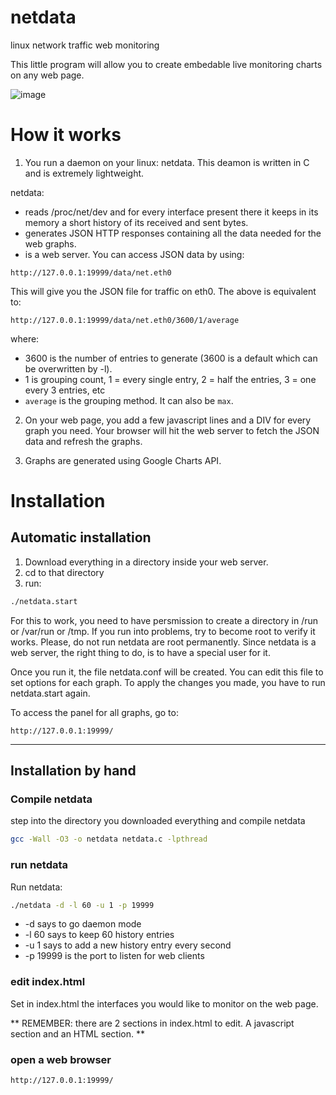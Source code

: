 netdata
=======

linux network traffic web monitoring

This little program will allow you to create embedable live monitoring charts on any web page.

![image](https://cloud.githubusercontent.com/assets/2662304/2593406/3c797e88-ba80-11e3-8ec7-c10174d59ad6.png)

# How it works

1. You run a daemon on your linux: netdata.
 This deamon is written in C and is extremely lightweight.
 
 netdata:

  - reads /proc/net/dev and for every interface present there it keeps in its memory a short history of its received and sent bytes.
  - generates JSON HTTP responses containing all the data needed for the web graphs.
  - is a web server. You can access JSON data by using:
 
 ```
 http://127.0.0.1:19999/data/net.eth0
 ```
 
 This will give you the JSON file for traffic on eth0.
 The above is equivalent to:
 
 ```
 http://127.0.0.1:19999/data/net.eth0/3600/1/average
 ```
 
 where:

  - 3600 is the number of entries to generate (3600 is a default which can be overwritten by -l).
  - 1 is grouping count, 1 = every single entry, 2 = half the entries, 3 = one every 3 entries, etc
  - `average` is the grouping method. It can also be `max`.


2. On your web page, you add a few javascript lines and a DIV for every graph you need.
 Your browser will hit the web server to fetch the JSON data and refresh the graphs.

3. Graphs are generated using Google Charts API.



# Installation

## Automatic installation

1. Download everything in a directory inside your web server.
2. cd to that directory
3. run:

```sh
./netdata.start
```

For this to work, you need to have persmission to create a directory in /run or /var/run or /tmp.
If you run into problems, try to become root to verify it works. Please, do not run netdata are root permanently.
Since netdata is a web server, the right thing to do, is to have a special user for it.

Once you run it, the file netdata.conf will be created. You can edit this file to set options for each graph.
To apply the changes you made, you have to run netdata.start again.

To access the panel for all graphs, go to:

 ```
 http://127.0.0.1:19999/
 ```



---

## Installation by hand

### Compile netdata
step into the directory you downloaded everything and compile netdata

```sh
gcc -Wall -O3 -o netdata netdata.c -lpthread
```

### run netdata
Run netdata:

```sh
./netdata -d -l 60 -u 1 -p 19999
```
 - -d says to go daemon mode
 - -l 60 says to keep 60 history entries
 - -u 1 says to add a new history entry every second
 - -p 19999 is the port to listen for web clients

### edit index.html
Set in index.html the interfaces you would like to monitor on the web page.

** REMEMBER: there are 2 sections in index.html to edit. A javascript section and an HTML section. **

### open a web browser

 ```
 http://127.0.0.1:19999/
 ```


